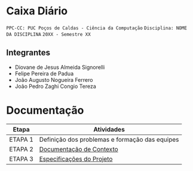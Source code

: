 #  Caixa Diário

`PPC-CC: PUC Poços de Caldas - Ciência da Computação`
`Disciplina: NOME DA DISCIPLINA`
`20XX - Semestre XX`

## Integrantes

- Diovane de Jesus Almeida Signorelli
- Felipe Pereira de Padua
- João Augusto Nogueira Ferrero
- João Pedro Zaghi Congio Tereza 

# Documentação

| Etapa   |  Atividades |
|  :----:   | ----------- |
| ETAPA 1 | Definição dos problemas e formação das equipes |
| ETAPA 2 | <a href="docs/1-Documentacao-contexto.md"> Documentação de Contexto</a>
| ETAPA 3 | <a href="definição.txt"> Especificações do Projeto


